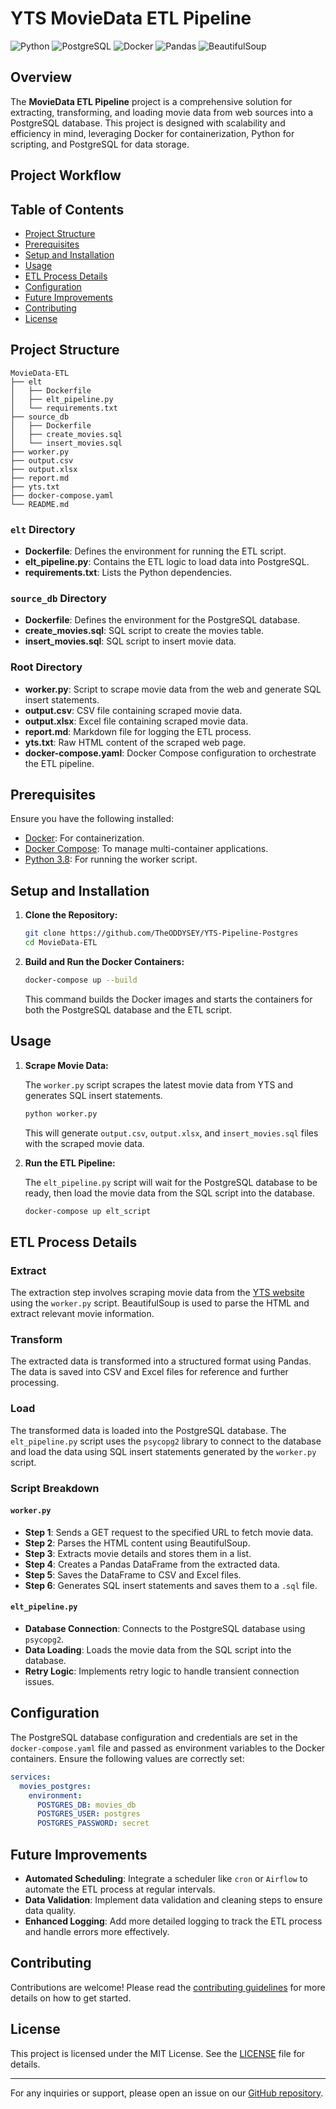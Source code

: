 # YTS MovieData ETL Pipeline

![Python](https://img.shields.io/badge/Python-3.8-blue)
![PostgreSQL](https://img.shields.io/badge/PostgreSQL-16.2-blue)
![Docker](https://img.shields.io/badge/Docker-20.10-blue)
![Pandas](https://img.shields.io/badge/Pandas-1.3.3-blue)
![BeautifulSoup](https://img.shields.io/badge/BeautifulSoup-4.10.0-blue)


## Overview

The **MovieData ETL Pipeline** project is a comprehensive solution for extracting, transforming, and loading movie data from web sources into a PostgreSQL database. This project is designed with scalability and efficiency in mind, leveraging Docker for containerization, Python for scripting, and PostgreSQL for data storage.

## Project Workflow



## Table of Contents

- [Project Structure](#project-structure)
- [Prerequisites](#prerequisites)
- [Setup and Installation](#setup-and-installation)
- [Usage](#usage)
- [ETL Process Details](#etl-process-details)
- [Configuration](#configuration)
- [Future Improvements](#future-improvements)
- [Contributing](#contributing)
- [License](#license)

## Project Structure

```plaintext
MovieData-ETL
├── elt
│   ├── Dockerfile
│   ├── elt_pipeline.py
│   └── requirements.txt
├── source_db
│   ├── Dockerfile
│   ├── create_movies.sql
│   └── insert_movies.sql
├── worker.py
├── output.csv
├── output.xlsx
├── report.md
├── yts.txt
├── docker-compose.yaml
└── README.md
```

### `elt` Directory

- **Dockerfile**: Defines the environment for running the ETL script.
- **elt_pipeline.py**: Contains the ETL logic to load data into PostgreSQL.
- **requirements.txt**: Lists the Python dependencies.

### `source_db` Directory

- **Dockerfile**: Defines the environment for the PostgreSQL database.
- **create_movies.sql**: SQL script to create the movies table.
- **insert_movies.sql**: SQL script to insert movie data.

### Root Directory

- **worker.py**: Script to scrape movie data from the web and generate SQL insert statements.
- **output.csv**: CSV file containing scraped movie data.
- **output.xlsx**: Excel file containing scraped movie data.
- **report.md**: Markdown file for logging the ETL process.
- **yts.txt**: Raw HTML content of the scraped web page.
- **docker-compose.yaml**: Docker Compose configuration to orchestrate the ETL pipeline.

## Prerequisites

Ensure you have the following installed:

- [Docker](https://docs.docker.com/get-docker/): For containerization.
- [Docker Compose](https://docs.docker.com/compose/install/): To manage multi-container applications.
- [Python 3.8](https://www.python.org/downloads/): For running the worker script.

## Setup and Installation

1. **Clone the Repository:**

   ```bash
   git clone https://github.com/TheODDYSEY/YTS-Pipeline-Postgres
   cd MovieData-ETL
   ```

2. **Build and Run the Docker Containers:**

   ```bash
   docker-compose up --build
   ```

   This command builds the Docker images and starts the containers for both the PostgreSQL database and the ETL script.

## Usage

1. **Scrape Movie Data:**

   The `worker.py` script scrapes the latest movie data from YTS and generates SQL insert statements.

   ```bash
   python worker.py
   ```

   This will generate `output.csv`, `output.xlsx`, and `insert_movies.sql` files with the scraped movie data.

2. **Run the ETL Pipeline:**

   The `elt_pipeline.py` script will wait for the PostgreSQL database to be ready, then load the movie data from the SQL script into the database.

   ```bash
   docker-compose up elt_script
   ```

## ETL Process Details

### Extract

The extraction step involves scraping movie data from the [YTS website](https://yts.mx/browse-movies/0/all/all/0/featured/0/all) using the `worker.py` script. BeautifulSoup is used to parse the HTML and extract relevant movie information.

### Transform

The extracted data is transformed into a structured format using Pandas. The data is saved into CSV and Excel files for reference and further processing.

### Load

The transformed data is loaded into the PostgreSQL database. The `elt_pipeline.py` script uses the `psycopg2` library to connect to the database and load the data using SQL insert statements generated by the `worker.py` script.

### Script Breakdown

#### `worker.py`

- **Step 1**: Sends a GET request to the specified URL to fetch movie data.
- **Step 2**: Parses the HTML content using BeautifulSoup.
- **Step 3**: Extracts movie details and stores them in a list.
- **Step 4**: Creates a Pandas DataFrame from the extracted data.
- **Step 5**: Saves the DataFrame to CSV and Excel files.
- **Step 6**: Generates SQL insert statements and saves them to a `.sql` file.

#### `elt_pipeline.py`

- **Database Connection**: Connects to the PostgreSQL database using `psycopg2`.
- **Data Loading**: Loads the movie data from the SQL script into the database.
- **Retry Logic**: Implements retry logic to handle transient connection issues.

## Configuration

The PostgreSQL database configuration and credentials are set in the `docker-compose.yaml` file and passed as environment variables to the Docker containers. Ensure the following values are correctly set:

```yaml
services:
  movies_postgres:
    environment:
      POSTGRES_DB: movies_db
      POSTGRES_USER: postgres
      POSTGRES_PASSWORD: secret
```

## Future Improvements

- **Automated Scheduling**: Integrate a scheduler like `cron` or `Airflow` to automate the ETL process at regular intervals.
- **Data Validation**: Implement data validation and cleaning steps to ensure data quality.
- **Enhanced Logging**: Add more detailed logging to track the ETL process and handle errors more effectively.

## Contributing

Contributions are welcome! Please read the [contributing guidelines](CONTRIBUTING.md) for more details on how to get started.

## License

This project is licensed under the MIT License. See the [LICENSE](LICENSE) file for details.

---

For any inquiries or support, please open an issue on our [GitHub repository](https://github.com/TheODDYSEY/YTS-Pipeline-Postgres/issues).

